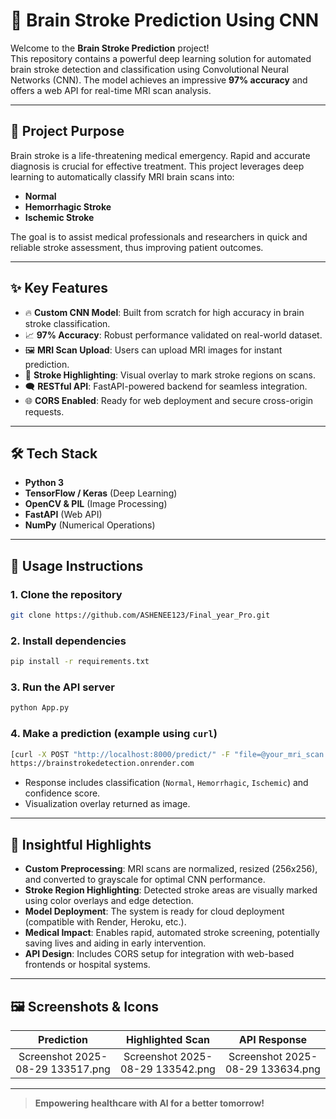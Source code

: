 # 🧠 Brain Stroke Prediction Using CNN

Welcome to the **Brain Stroke Prediction** project!  
This repository contains a powerful deep learning solution for automated brain stroke detection and classification using Convolutional Neural Networks (CNN). The model achieves an impressive **97% accuracy** and offers a web API for real-time MRI scan analysis.

---

## 🚩 Project Purpose

Brain stroke is a life-threatening medical emergency. Rapid and accurate diagnosis is crucial for effective treatment. This project leverages deep learning to automatically classify MRI brain scans into:
- **Normal**
- **Hemorrhagic Stroke**
- **Ischemic Stroke**

The goal is to assist medical professionals and researchers in quick and reliable stroke assessment, thus improving patient outcomes.

---

## ✨ Key Features

- 🔥 **Custom CNN Model**: Built from scratch for high accuracy in brain stroke classification.
- 📈 **97% Accuracy**: Robust performance validated on real-world dataset.
- 🖼️ **MRI Scan Upload**: Users can upload MRI images for instant prediction.
- 🎨 **Stroke Highlighting**: Visual overlay to mark stroke regions on scans.
- 🗨️ **RESTful API**: FastAPI-powered backend for seamless integration.
- 🌐 **CORS Enabled**: Ready for web deployment and secure cross-origin requests.

---

## 🛠️ Tech Stack

- **Python 3**
- **TensorFlow / Keras** (Deep Learning)
- **OpenCV & PIL** (Image Processing)
- **FastAPI** (Web API)
- **NumPy** (Numerical Operations)

---

## 🚀 Usage Instructions

### 1. Clone the repository
```bash
git clone https://github.com/ASHENEE123/Final_year_Pro.git
```

### 2. Install dependencies
```bash
pip install -r requirements.txt
```

### 3. Run the API server
```bash
python App.py
```

### 4. Make a prediction (example using `curl`)
```bash
[curl -X POST "http://localhost:8000/predict/" -F "file=@your_mri_scan.png"] LOCALHOST
https://brainstrokedetection.onrender.com                                   Deployed LINK
```
- Response includes classification (`Normal`, `Hemorrhagic`, `Ischemic`) and confidence score.
- Visualization overlay returned as image.

---

## 🧩 Insightful Highlights

- **Custom Preprocessing**: MRI scans are normalized, resized (256x256), and converted to grayscale for optimal CNN performance.
- **Stroke Region Highlighting**: Detected stroke areas are visually marked using color overlays and edge detection.
- **Model Deployment**: The system is ready for cloud deployment (compatible with Render, Heroku, etc.).
- **Medical Impact**: Enables rapid, automated stroke screening, potentially saving lives and aiding in early intervention.
- **API Design**: Includes CORS setup for integration with web-based frontends or hospital systems.

---

## 🖼️ Screenshots & Icons

| Prediction | Highlighted Scan | API Response |
|:----------:|:----------------:|:------------:|
| Screenshot 2025-08-29 133517.png | Screenshot 2025-08-29 133542.png |Screenshot 2025-08-29 133634.png |

---

> **Empowering healthcare with AI for a better tomorrow!**
